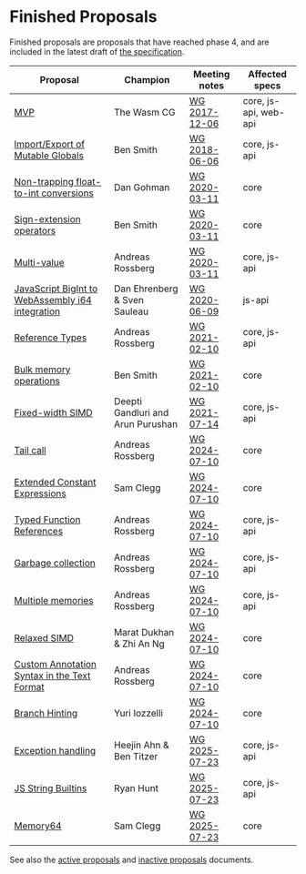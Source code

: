 # Finished Proposals

Finished proposals are proposals that have reached phase 4, and are included in the latest draft of [the specification](http://webassembly.github.io/spec/).

| Proposal                                                             | Champion         | Meeting notes        | Affected specs |
| -------------------------------------------------------------------- | ---------------- | ---------------------|----------------
| [MVP][mvp]                                                           | The Wasm CG      | [WG 2017-12-06][WG-2017-12-06] | core, js-api, web-api
| [Import/Export of Mutable Globals][import_export_of_mutable_globals] | Ben Smith        | [WG 2018-06-06][WG-2018-06-06] | core, js-api
| [Non-trapping float-to-int conversions][non-trapping_float-to-int_conversions] | Dan Gohman       | [WG 2020-03-11][WG-2020-03-11] | core
| [Sign-extension operators][sign-extension_operators]                           | Ben Smith        | [WG 2020-03-11][WG-2020-03-11] | core
| [Multi-value][multi-value]                                                     | Andreas Rossberg | [WG 2020-03-11][WG-2020-03-11] | core, js-api
| [JavaScript BigInt to WebAssembly i64 integration][javascript_bigint_to_webassembly_i64_integration] | Dan Ehrenberg & Sven Sauleau           | [WG 2020-06-09][WG-2020-06-09] | js-api
| [Reference Types][reference_types]                                             | Andreas Rossberg | [WG 2021-02-10][WG-2021-02-10] | core, js-api
| [Bulk memory operations][bulk_memory_operations]                               | Ben Smith        | [WG 2021-02-10][WG-2021-02-10] | core
| [Fixed-width SIMD][fixed-width_simd]                                           | Deepti Gandluri and Arun Purushan | [WG 2021-07-14][WG-2021-07-14] | core, js-api
| [Tail call][tail_call]                                               | Andreas Rossberg         | [WG 2024-07-10][WG-2024-07-10] | core
| [Extended Constant Expressions][extended-const]                      | Sam Clegg                | [WG 2024-07-10][WG-2024-07-10] | core
| [Typed Function References][function_references]                     | Andreas Rossberg         | [WG 2024-07-10][WG-2024-07-10] | core, js-api
| [Garbage collection][garbage_collection]                             | Andreas Rossberg         | [WG 2024-07-10][WG-2024-07-10] | core, js-api
| [Multiple memories][multi-memory]                                    | Andreas Rossberg         | [WG 2024-07-10][WG-2024-07-10] | core, js-api
| [Relaxed SIMD][relaxed-simd]                                         | Marat Dukhan & Zhi An Ng | [WG 2024-07-10][WG-2024-07-10] | core
| [Custom Annotation Syntax in the Text Format][annotations]           | Andreas Rossberg         | [WG 2024-07-10][WG-2024-07-10] | core
| [Branch Hinting][branch-hinting]                                     | Yuri Iozzelli            | [WG 2024-07-10][WG-2024-07-10] | core
| [Exception handling][exception_handling]                             | Heejin Ahn & Ben Titzer  | [WG 2025-07-23][WG-2025-07-23] | core, js-api
| [JS String Builtins][js-string-builtins]                             | Ryan Hunt                | [WG 2025-07-23][WG-2025-07-23] | core, js-api
| [Memory64][memory64]                                                 | Sam Clegg                | [WG 2025-07-23][WG-2025-07-23] | core

See also the [active proposals](README.md) and [inactive proposals](inactive-proposals.md) documents.

[mvp]: https://github.com/WebAssembly/design/blob/main/MVP.md
[import_export_of_mutable_globals]: https://github.com/WebAssembly/mutable-global
[non-trapping_float-to-int_conversions]: https://github.com/WebAssembly/nontrapping-float-to-int-conversions
[sign-extension_operators]: https://github.com/WebAssembly/sign-extension-ops
[multi-value]: https://github.com/WebAssembly/multi-value
[javascript_bigint_to_webassembly_i64_integration]: https://github.com/WebAssembly/JS-BigInt-integration
[reference_types]: https://github.com/WebAssembly/reference-types
[bulk_memory_operations]: https://github.com/WebAssembly/bulk-memory-operations
[fixed-width_simd]: https://github.com/webassembly/simd
[tail_call]: https://github.com/WebAssembly/tail-call
[extended-const]: https://github.com/WebAssembly/extended-const
[function_references]: https://github.com/WebAssembly/function-references
[garbage_collection]: https://github.com/WebAssembly/gc
[multi-memory]: https://github.com/WebAssembly/multi-memory
[relaxed-simd]: https://github.com/WebAssembly/relaxed-simd
[annotations]: https://github.com/WebAssembly/annotations
[branch-hinting]: https://github.com/WebAssembly/branch-hinting
[exception_handling]: https://github.com/WebAssembly/exception-handling
[js-string-builtins]: https://github.com/WebAssembly/js-string-builtins
[memory64]: https://github.com/WebAssembly/memory64
[WG-2017-12-06]: https://github.com/WebAssembly/meetings/blob/main/main/2017/WG-12-06.md
[WG-2018-06-06]: https://github.com/WebAssembly/meetings/blob/main/main/2018/WG-06-06.md#discussion-on-status-of-the-working-draft
[WG-2020-03-11]: https://github.com/WebAssembly/meetings/blob/main/main/2020/WG-03-11.md
[WG-2020-06-09]: https://lists.w3.org/Archives/Public/public-webassembly/2020Jun/0000.html
[WG-2021-02-10]: https://github.com/WebAssembly/meetings/blob/main/main/2021/WG-02-10.md
[WG-2021-07-14]: https://github.com/WebAssembly/meetings/blob/main/main/2021/WG-07-14.md
[WG-2024-07-10]: https://github.com/WebAssembly/meetings/blob/main/main/2024/WG-07-10.md
[WG-2025-07-23]: https://github.com/WebAssembly/meetings/blob/main/main/2025/WG-07-23.md

